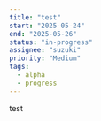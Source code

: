 ```yaml
---
title: "test"
start: "2025-05-24"
end: "2025-05-26"
status: "in-progress"
assignee: "suzuki"
priority: "Medium"
tags:
  - alpha
  - progress
---
```


test
